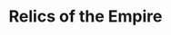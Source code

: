 ---
mission_id: relic
editorsChoice:
title: "Relics of the Empire"
authors: 
    - "John Johnson"
date:
filename: "relic.zip"
description: "Ceph Roean, one of the Empire's elite, and an expert in the field of espionage, is sent to the Forest Moon of Endor to search out an abandoned Imperial facility."
heroImage:
levelReplaced:	SECBASE
difficulty: yes
bm:	yes
fme: no
wax: yes
three_do: yes
voc: yes
gmd: no
vue: no
lfd: yes
base: "New level from scratch" 
editors: "WDFUSE 2.00"

---